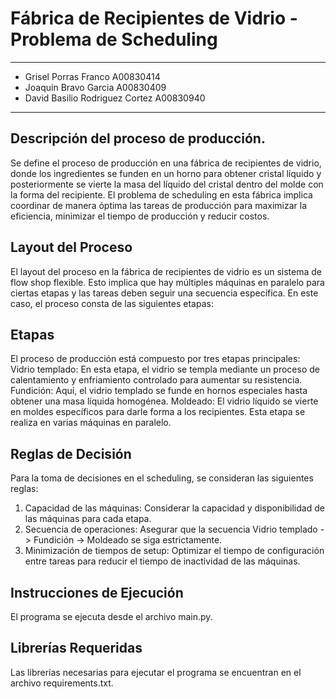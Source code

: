 # Fábrica de Recipientes de Vidrio - Problema de Scheduling
---
  - Grisel Porras Franco A00830414
  - Joaquin Bravo Garcia A00830409
  - David Basilio Rodriguez Cortez A00830940
---

## Descripción del proceso de producción.	

Se define el proceso de producción en una fábrica de recipientes de vidrio, donde los ingredientes se funden en un horno para obtener cristal líquido y posteriormente se vierte la masa del líquido del cristal dentro del molde con la forma del recipiente. El problema de scheduling en esta fábrica implica coordinar de manera óptima las tareas de producción para maximizar la eficiencia, minimizar el tiempo de producción y reducir costos.
	
## Layout del Proceso

El layout del proceso en la fábrica de recipientes de vidrio es un sistema de flow shop flexible. Esto implica que hay múltiples máquinas en paralelo para ciertas etapas y las tareas deben seguir una secuencia específica. En este caso, el proceso consta de las siguientes etapas:

## Etapas

El proceso de producción está compuesto por tres etapas principales:
Vidrio templado: En esta etapa, el vidrio se templa mediante un proceso de calentamiento y enfriamiento controlado para aumentar su resistencia.
Fundición: Aquí, el vidrio templado se funde en hornos especiales hasta obtener una masa líquida homogénea.
Moldeado: El vidrio líquido se vierte en moldes específicos para darle forma a los recipientes. Esta etapa se realiza en varias máquinas en paralelo.

## Reglas de Decisión

Para la toma de decisiones en el scheduling, se consideran las siguientes reglas:

1. Capacidad de las máquinas: Considerar la capacidad y disponibilidad de las máquinas para cada etapa.
2. Secuencia de operaciones: Asegurar que la secuencia Vidrio templado -> Fundición -> Moldeado se siga estrictamente.
3. Minimización de tiempos de setup: Optimizar el tiempo de configuración entre tareas para reducir el tiempo de inactividad de las máquinas.

## Instrucciones de Ejecución
El programa se ejecuta desde el archivo main.py.

## Librerías Requeridas
Las librerías necesarias para ejecutar el programa se encuentran en el archivo requirements.txt.
